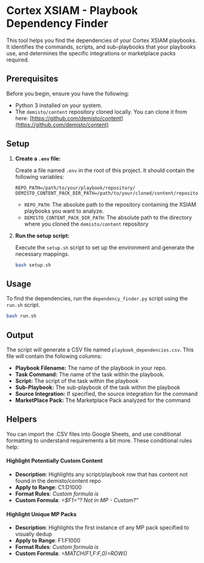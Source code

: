 # Cortex XSIAM - Playbook Dependency Finder

This tool helps you find the dependencies of your Cortex XSIAM playbooks. It identifies the commands, scripts, and 
sub-playbooks that your playbooks use, and determines the specific integrations or marketplace packs required.

## Prerequisites

Before you begin, ensure you have the following:

*   Python 3 installed on your system.
*   The `demisto/content` repository cloned locally. You can clone it from here: [https://github.com/demisto/content](https://github.com/demisto/content)

## Setup

1.  **Create a `.env` file:**

    Create a file named `.env` in the root of this project. It should contain the following variables:

    ```
    REPO_PATH=/path/to/your/playbook/repository/
    DEMISTO_CONTENT_PACK_DIR_PATH=/path/to/your/cloned/content/repository
    ```

    *   `REPO_PATH`: The absolute path to the repository containing the XSIAM playbooks you want to analyze.
    *   `DEMISTO_CONTENT_PACK_DIR_PATH`: The absolute path to the directory where you cloned the `demisto/content` repository

2.  **Run the setup script:**

    Execute the `setup.sh` script to set up the environment and generate the necessary mappings.

    ```bash
    bash setup.sh
    ```

## Usage

To find the dependencies, run the `dependency_finder.py` script using the `run.sh` script.

```bash
bash run.sh
```

## Output

The script will generate a CSV file named `playbook_dependencies.csv`. This file will contain the following columns:

*   **Playbook Filename:** The name of the playbook in your repo.
*   **Task Command:** The name of the task within the playbook.
*   **Script:** The script of the task within the playbook
*   **Sub-Playbook:** The sub-playbook of the task within the playbook
*   **Source Integration:** If specified, the source integration for the command
*   **MarketPlace Pack:** The Marketplace Pack analyzed for the command


## Helpers
You can import the .CSV files into Google Sheets, and use conditional formatting to understand requirements a bit more. 
These conditional rules help: 

#### Highlight Potentially Custom Content 

* **Description**: Highlights any script/playbook row that has content not found in the demisto/content repo
* **Apply to Range**: C1:D1000
* **Format Rules**: _Custom formula is_
* **Custom Formula**: _=$F1="? Not in MP - Custom?"_


#### Highlight Unique MP Packs 

* **Description**: Highlights the first instance of any MP pack specified to visually dedup
* **Apply to Range**: F1:F1000
* **Format Rules**: _Custom formula is_
* **Custom Formula**: _=MATCH(F1,F:F,0)=ROW()_

